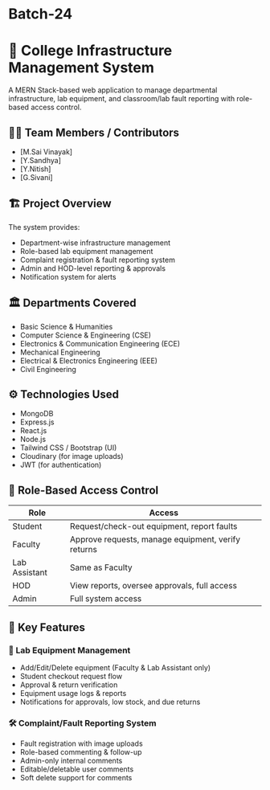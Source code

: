 # Batch-24


# 🏫 College Infrastructure Management System

A MERN Stack-based web application to manage departmental infrastructure, lab equipment, and classroom/lab fault reporting with role-based access control.

## 👨‍💻 Team Members / Contributors

- [M.Sai Vinayak] 
- [Y.Sandhya] 
- [Y.Nitish] 
- [G.Sivani] 

## 🏗️ Project Overview

The system provides:
- Department-wise infrastructure management
- Role-based lab equipment management
- Complaint registration & fault reporting system
- Admin and HOD-level reporting & approvals
- Notification system for alerts

## 🏛️ Departments Covered

- Basic Science & Humanities  
- Computer Science & Engineering (CSE)  
- Electronics & Communication Engineering (ECE)  
- Mechanical Engineering  
- Electrical & Electronics Engineering (EEE)  
- Civil Engineering

## ⚙️ Technologies Used

- MongoDB
- Express.js
- React.js
- Node.js
- Tailwind CSS / Bootstrap (UI)
- Cloudinary (for image uploads)
- JWT (for authentication)


## 🔐 Role-Based Access Control

| Role           | Access                                                             |
|----------------|--------------------------------------------------------------------|
| Student        | Request/check-out equipment, report faults                         |
| Faculty        | Approve requests, manage equipment, verify returns       |
| Lab Assistant  | Same as Faculty                                                    |
| HOD            | View reports, oversee approvals, full access                       |
| Admin          | Full system access                                                 |

## 🧰 Key Features

### 🧪 Lab Equipment Management
- Add/Edit/Delete equipment (Faculty & Lab Assistant only)
- Student checkout request flow
- Approval & return verification
- Equipment usage logs & reports
- Notifications for approvals, low stock, and due returns

### 🛠️ Complaint/Fault Reporting System
- Fault registration with image uploads
- Role-based commenting & follow-up
- Admin-only internal comments
- Editable/deletable user comments
- Soft delete support for comments
